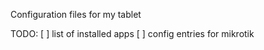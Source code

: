 Configuration files for my tablet

TODO:
[ ] list of installed apps
[ ] config entries for mikrotik
